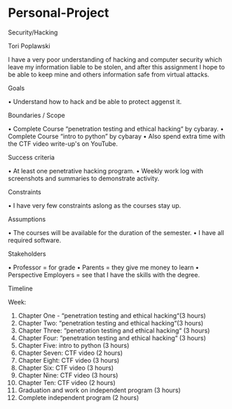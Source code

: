 # Personal-Project
Security/Hacking

Tori Poplawski

I have a very poor understanding of hacking and computer security which leave my information liable to be stolen, and after this assignment I hope to be able to keep mine and others information safe from virtual attacks.

Goals

•	Understand how to hack and be able to protect aggenst it.

Boundaries / Scope

•	Complete Course “penetration testing and ethical hacking“ by cybaray.
•	Complete Course “intro to python” by cybaray
•	Also spend extra time with the CTF video write-up's on YouTube.

Success criteria

•	At least one penetrative hacking program.
•	Weekly work log with screenshots and summaries to demonstrate activity.

Constraints

•	I have very few constraints aslong as the courses stay up.

Assumptions

•	The courses will be available for the duration of the semester.
•	I have all required software.

Stakeholders

•	Professor = for grade
•	Parents = they give me money to learn
•	Perspective Employers = see that I have the skills with the degree.

Timeline

Week: 
1.	Chapter One -  “penetration testing and ethical hacking“(3 hours)
2.	Chapter Two: “penetration testing and ethical hacking“(3 hours)
3.	Chapter Three: “penetration testing and ethical hacking“ (3 hours)
4.	Chapter Four: “penetration testing and ethical hacking“ (3 hours)
5.	Chapter Five: intro to python (3 hours)
6.	Chapter Seven: CTF video (2 hours)
7.	Chapter Eight: CTF video (3 hours)
8.	Chapter Six: CTF video (3 hours)
9.	Chapter Nine: CTF video (3 hours)
10.	Chapter Ten: CTF video (2 hours)
11.	Graduation and work on independent program (3 hours)
12.	Complete independent program (2 hours)

